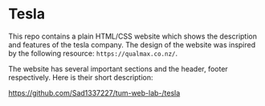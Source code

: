 # Tesla

This repo contains a plain HTML/CSS website which shows the description and features of the tesla company. The design of the website was inspired by the following resource: `https://qualmax.co.nz/`.

The website has several important sections and the header, footer respectively. Here is their short description:

https://github.com/Sad1337227/tum-web-lab-/tesla

